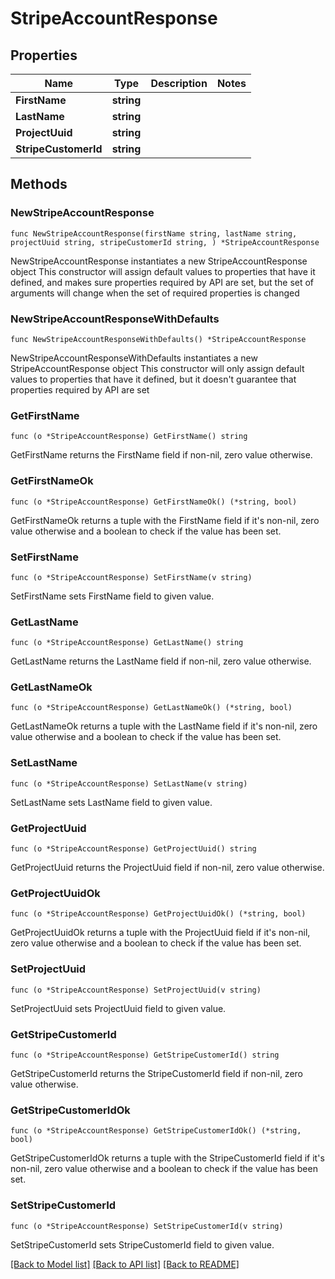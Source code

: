 # StripeAccountResponse

## Properties

Name | Type | Description | Notes
------------ | ------------- | ------------- | -------------
**FirstName** | **string** |  | 
**LastName** | **string** |  | 
**ProjectUuid** | **string** |  | 
**StripeCustomerId** | **string** |  | 

## Methods

### NewStripeAccountResponse

`func NewStripeAccountResponse(firstName string, lastName string, projectUuid string, stripeCustomerId string, ) *StripeAccountResponse`

NewStripeAccountResponse instantiates a new StripeAccountResponse object
This constructor will assign default values to properties that have it defined,
and makes sure properties required by API are set, but the set of arguments
will change when the set of required properties is changed

### NewStripeAccountResponseWithDefaults

`func NewStripeAccountResponseWithDefaults() *StripeAccountResponse`

NewStripeAccountResponseWithDefaults instantiates a new StripeAccountResponse object
This constructor will only assign default values to properties that have it defined,
but it doesn't guarantee that properties required by API are set

### GetFirstName

`func (o *StripeAccountResponse) GetFirstName() string`

GetFirstName returns the FirstName field if non-nil, zero value otherwise.

### GetFirstNameOk

`func (o *StripeAccountResponse) GetFirstNameOk() (*string, bool)`

GetFirstNameOk returns a tuple with the FirstName field if it's non-nil, zero value otherwise
and a boolean to check if the value has been set.

### SetFirstName

`func (o *StripeAccountResponse) SetFirstName(v string)`

SetFirstName sets FirstName field to given value.


### GetLastName

`func (o *StripeAccountResponse) GetLastName() string`

GetLastName returns the LastName field if non-nil, zero value otherwise.

### GetLastNameOk

`func (o *StripeAccountResponse) GetLastNameOk() (*string, bool)`

GetLastNameOk returns a tuple with the LastName field if it's non-nil, zero value otherwise
and a boolean to check if the value has been set.

### SetLastName

`func (o *StripeAccountResponse) SetLastName(v string)`

SetLastName sets LastName field to given value.


### GetProjectUuid

`func (o *StripeAccountResponse) GetProjectUuid() string`

GetProjectUuid returns the ProjectUuid field if non-nil, zero value otherwise.

### GetProjectUuidOk

`func (o *StripeAccountResponse) GetProjectUuidOk() (*string, bool)`

GetProjectUuidOk returns a tuple with the ProjectUuid field if it's non-nil, zero value otherwise
and a boolean to check if the value has been set.

### SetProjectUuid

`func (o *StripeAccountResponse) SetProjectUuid(v string)`

SetProjectUuid sets ProjectUuid field to given value.


### GetStripeCustomerId

`func (o *StripeAccountResponse) GetStripeCustomerId() string`

GetStripeCustomerId returns the StripeCustomerId field if non-nil, zero value otherwise.

### GetStripeCustomerIdOk

`func (o *StripeAccountResponse) GetStripeCustomerIdOk() (*string, bool)`

GetStripeCustomerIdOk returns a tuple with the StripeCustomerId field if it's non-nil, zero value otherwise
and a boolean to check if the value has been set.

### SetStripeCustomerId

`func (o *StripeAccountResponse) SetStripeCustomerId(v string)`

SetStripeCustomerId sets StripeCustomerId field to given value.



[[Back to Model list]](../README.md#documentation-for-models) [[Back to API list]](../README.md#documentation-for-api-endpoints) [[Back to README]](../README.md)


